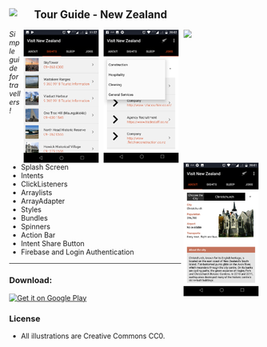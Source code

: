 Tour Guide - New Zealand 
<img src="https://upload.wikimedia.org/wikipedia/en/thumb/3/35/New_Zealand_Cricket_Cap_Insignia.svg/120px-New_Zealand_Cricket_Cap_Insignia.svg.png" width="50"  align="left" >
---
<img src="https://lh3.googleusercontent.com/Dq3k3QMUTq1S987xUS34Ufo4Yvysqxtciy_q3bUW5zL3Oynf2iz_ckvswlr1YRK8Ybc=h900-rw" width="150" align="right" hspace="5">

<img src="/screenshots/jobs.png" width="150" align="right" hspace="5">

<img src="/screenshots/lists.png" width="150" align="right" hspace="5">

<img src="/screenshots/cover.png" width="150" align="right" hspace="5">

*Simple guide for travellers!*

- Splash Screen
- Intents
- ClickListeners    
- Arraylists
- ArrayAdapter
- Styles
- Bundles
- Spinners
- Action Bar
- Intent Share Button
- Firebase and Login Authentication
---

### Download:

<a href="https://play.google.com/store/apps/details?id=com.tour.guide" target="_blank">
<img src="https://play.google.com/intl/en_us/badges/images/generic/en-play-badge.png" alt="Get it on Google Play" height="90"/></a>

### License

- All illustrations are Creative Commons CC0.

